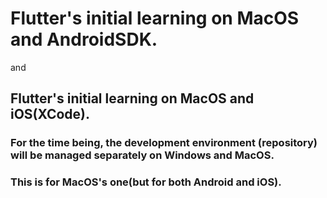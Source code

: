 # Flutter's initial learning on MacOS and AndroidSDK.
and
## Flutter's initial learning on MacOS and iOS(XCode).

### For the time being, the development environment (repository) will be managed separately on Windows and MacOS.
### This is for MacOS's one(but for both Android and iOS).
